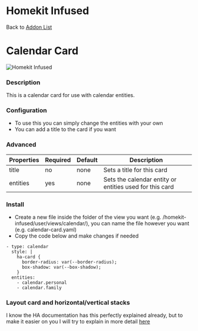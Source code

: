 # Homekit Infused

Back to [Addon List](../addon_list.md)

# Calendar Card
![Homekit Infused](../images/core-calendar-card.png)

### Description
This is a calendar card for use with calendar entities.

### Configuration
- To use this you can simply change the entities with your own
- You can add a title to the card if you want

### Advanced

| Properties | Required | Default | Description |
|----------------------------------|-------------|----------------------------------|----------------------------------------------------------------------------------------------------------------------------------------------------------------------|
| title | no | none | Sets a title for this card |
| entities | yes | none | Sets the calendar entity or entities used for this card |

### Install
- Create a new file inside the folder of the view you want (e.g. /homekit-infused/user/views/calendar/), you can name the file however you want (e.g. calendar-card.yaml)
- Copy the code below and make changes if needed

```
- type: calendar
  style: |
    ha-card {
      border-radius: var(--border-radius);
      box-shadow: var(--box-shadow);
    }
  entities:
    - calendar.personal
    - calendar.family
```

### Layout card and horizontal/vertical stacks
I know the HA documentation has this perfectly explained already, but to make it easier on you I will try to explain in more detail [here](../addons/stacks.md)
